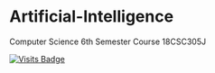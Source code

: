 # Artificial-Intelligence
Computer Science 6th Semester Course 18CSC305J

[![Visits Badge](https://badges.pufler.dev/visits/sahilsarin390/Artificial-Intelligence)](https://badges.pufler.dev)
